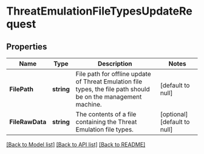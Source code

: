 # ThreatEmulationFileTypesUpdateRequest

## Properties
Name | Type | Description | Notes
------------ | ------------- | ------------- | -------------
**FilePath** | **string** | File path for offline update of Threat Emulation file types, the file path should be on the management machine. | [default to null]
**FileRawData** | **string** | The contents of a file containing the Threat Emulation file types. | [optional] [default to null]

[[Back to Model list]](../README.md#documentation-for-models) [[Back to API list]](../README.md#documentation-for-api-endpoints) [[Back to README]](../README.md)


